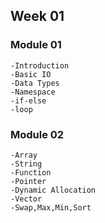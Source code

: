 ## Week 01

### Module 01
``` 
-Introduction
-Basic IO
-Data Types
-Namespace
-if-else
-loop
```
### Module 02
```
-Array
-String
-Function
-Pointer
-Dynamic Allocation
-Vector
-Swap,Max,Min,Sort
```